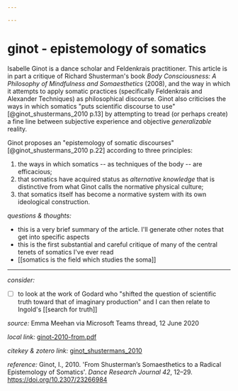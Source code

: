 ```yaml
---

---
```


# ginot - epistemology of somatics

Isabelle Ginot is a dance scholar and Feldenkrais practitioner. This article is in part a critique of Richard Shusterman's book _Body Consciousness: A Philosophy of Mindfulness and Somaesthetics_ (2008), and the way in which it attempts to apply somatic practices (specifically Feldenkrais and Alexander Techniques) as philosophical discourse. Ginot also criticises the ways in which somatics "puts scientific discourse to use"[@ginot_shustermans_2010 p.13] by attempting to tread (or perhaps create) a fine line between subjective experience and objective _generalizable_ reality. 

Ginot proposes an "epistemology of somatic discourses"[@ginot_shustermans_2010 p.22]  according to three principles:

1. the ways in which somatics -- as techniques of the body -- are efficacious;
2. that somatics have acquired status as _alternative knowledge_ that is distinctive from what Ginot calls the normative physical culture;
3. that somatics itself has become a normative system with its own ideological construction.

_questions & thoughts:_

- this is a very brief summary of the article. I'll generate other notes that get into specific aspects
- this is the first substantial and careful critique of many of the central tenets of somatics I've ever read
- [[somatics is the field which studies the soma]]

--- 

_consider:_ 

- [ ] to look at the work of Godard who "shifted the question of scientific truth toward that of imaginary production" and I can then relate to Ingold's [[search for truth]]

_source:_ Emma Meehan via Microsoft Teams thread, 12 June 2020

_local link:_ [ginot-2010-from.pdf](hook://file/lbAfkD39E?p=RHJvcGJveC9BY3Rpb24=&n=ginot-2010-from.pdf)

_citekey & zotero link:_ [ginot_shustermans_2010](zotero://select/items/1_C3ITT6AR)

_reference:_ Ginot, I., 2010. 'From Shusterman’s Somaesthetics to a Radical Epistemology of Somatics'. _Dance Research Journal 42_, 12–29. <https://doi.org/10.2307/23266984>
